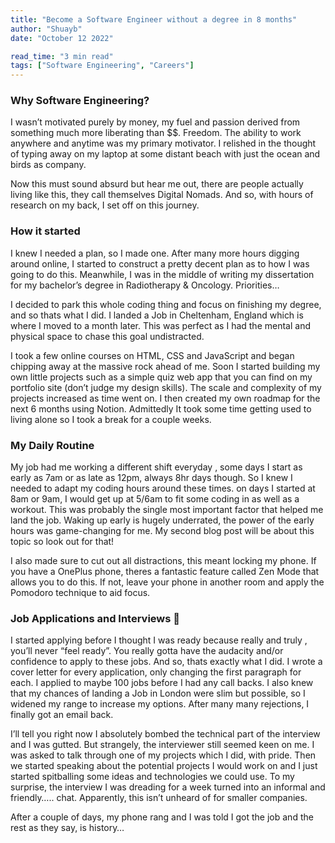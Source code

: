 ```yaml
---
title: "Become a Software Engineer without a degree in 8 months"
author: "Shuayb"
date: "October 12 2022"

read_time: "3 min read"
tags: ["Software Engineering", "Careers"]
---
```


### Why Software Engineering?

I wasn’t motivated purely by money, my fuel and passion derived from something much more liberating than $$. Freedom. The ability to work anywhere and anytime was my primary motivator. I relished in the thought of typing away on my laptop at some distant beach with just the ocean and birds as company.

Now this must sound absurd but hear me out, there are people actually living like this, they call themselves Digital Nomads. And so, with hours of research on my back, I set off on this journey.

### How it started

I knew I needed a plan, so I made one. After many more hours digging around online, I started to construct a pretty decent plan as to how I was going to do this. Meanwhile, I was in the middle of writing my dissertation for my bachelor’s degree in Radiotherapy & Oncology. Priorities…

I decided to park this whole coding thing and focus on finishing my degree, and so thats what I did. I landed a Job in Cheltenham, England which is where I moved to a month later. This was perfect as I had the mental and physical space to chase this goal undistracted.

I took a few online courses on HTML, CSS and JavaScript and began chipping away at the massive rock ahead of me. Soon I started building my own little projects such as a simple quiz web app that you can find on my portfolio site (don’t judge my design skills). The scale and complexity of my projects increased as time went on. I then created my own roadmap for the next 6 months using Notion. Admittedly It took some time getting used to living alone so I took a break for a couple weeks.

### My Daily Routine

My job had me working a different shift everyday , some days I start as early as 7am or as late as 12pm, always 8hr days though. So I knew I needed to adapt my coding hours around these times. on days I started at 8am or 9am, I would get up at 5/6am to fit some coding in as well as a workout. This was probably the single most important factor that helped me land the job. Waking up early is hugely underrated, the power of the early hours was game-changing for me. My second blog post will be about this topic so look out for that!

I also made sure to cut out all distractions, this meant locking my phone. If you have a OnePlus phone, theres a fantastic feature called Zen Mode that allows you to do this. If not, leave your phone in another room and apply the Pomodoro technique to aid focus.

### Job Applications and Interviews 🥸

I started applying before I thought I was ready because really and truly , you’ll never “feel ready”. You really gotta have the audacity and/or confidence to apply to these jobs. And so, thats exactly what I did. I wrote a cover letter for every application, only changing the first paragraph for each. I applied to maybe 100 jobs before I had any call backs. I also knew that my chances of landing a Job in London were slim but possible, so I widened my range to increase my options. After many many rejections, I finally got an email back.

I’ll tell you right now I absolutely bombed the technical part of the interview and I was gutted. But strangely, the interviewer still seemed keen on me. I was asked to talk through one of my projects which I did, with pride. Then we started speaking about the potential projects I would work on and I just started spitballing some ideas and technologies we could use. To my surprise, the interview I was dreading for a week turned into an informal and friendly….. chat. Apparently, this isn’t unheard of for smaller companies.

After a couple of days, my phone rang and I was told I got the job and the rest as they say, is history…
